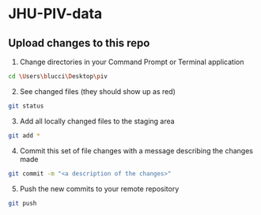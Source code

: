# JHU-PIV-data

## Upload changes to this repo

1. Change directories in your Command Prompt or Terminal application
```bash
cd \Users\blucci\Desktop\piv
```
2. See changed files (they should show up as red)
```bash
git status
```
3. Add all locally changed files to the staging area
```bash
git add *
```
4. Commit this set of file changes with a message describing the changes made
```bash
git commit -m "<a description of the changes>"
```
5. Push the new commits to your remote repository
```bash
git push
```
